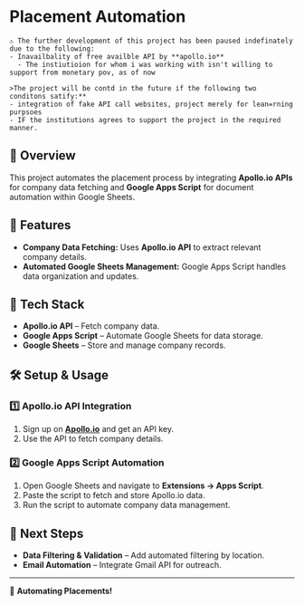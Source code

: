 # Placement Automation


```
⚠️ The further development of this project has been paused indefinately due to the following:
- Inavailbality of free availble API by **apollo.io**
  - The instiutioion for whom i was working with isn't willing to support from monetary pov, as of now

>The project will be contd in the future if the following two conditons satify:**
- integration of fake API call websites, project merely for lean=rning purpsoes
- IF the institutions agrees to support the project in the required manner.
```

## 📌 Overview
This project automates the placement process by integrating **Apollo.io APIs** for company data fetching and **Google Apps Script** for document automation within Google Sheets.

## 🚀 Features
- **Company Data Fetching:** Uses **Apollo.io API** to extract relevant company details.
- **Automated Google Sheets Management:** Google Apps Script handles data organization and updates.

## 🔧 Tech Stack
- **Apollo.io API** – Fetch company data.
- **Google Apps Script** – Automate Google Sheets for data storage.
- **Google Sheets** – Store and manage company records.

## 🛠️ Setup & Usage
### 1️⃣ **Apollo.io API Integration**
1. Sign up on **[Apollo.io](https://www.apollo.io/)** and get an API key.
2. Use the API to fetch company details.

### 2️⃣ **Google Apps Script Automation**
1. Open Google Sheets and navigate to **Extensions → Apps Script**.
2. Paste the script to fetch and store Apollo.io data.
3. Run the script to automate company data management.

## 📌 Next Steps
- **Data Filtering & Validation** – Add automated filtering by location.
- **Email Automation** – Integrate Gmail API for outreach.

---
🚀 **Automating Placements!**
